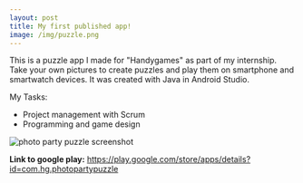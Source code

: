 ```yaml
---
layout: post
title: My first published app!
image: /img/puzzle.png
---
```


This is a puzzle app I made for "Handygames" as part of my internship. Take your own pictures to create puzzles and play them on smartphone and smartwatch devices. It was created with Java in Android Studio.

My Tasks:
* Project management with Scrum
* Programming and game design

![photo party puzzle screenshot](http://i.imgur.com/rFvNZ3L.png)

**Link to google play:** <https://play.google.com/store/apps/details?id=com.hg.photopartypuzzle>
